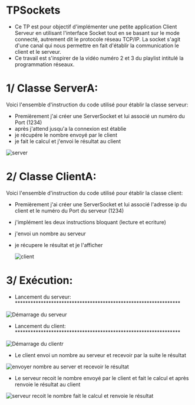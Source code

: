 # TPSockets
- Ce TP est pour objectif d'implémenter une petite application Client Serveur en utilisant l'interface Socket tout en se basant sur le mode connecté,
autrement dit le protocole réseau TCP/IP. La socket s'agit d'une canal qui nous permettre en fait d'établir la communication le client et le serveur.
- Ce travail est s'inspirer de la vidéo numéro 2 et 3 du playlist intitulé la programmation réseaux.

# 1/ Classe ServerA:
Voici l'ensemble d'instruction du code utilisé pour établir la classe serveur:
- Premièrement j'ai créer une ServerSocket et lui associé un numéro du Port (1234)
- après j'attend jusqu'a la connexion est établie
- je récupére le nombre envoyé par le client
- je fait le calcul et j'envoi le résultat au client

![server](https://user-images.githubusercontent.com/102219821/160011567-7f72e7f2-3518-46cb-a2d7-632675316edf.png)

# 2/ Classe ClientA:
Voici l'ensemble d'instruction du code utilisé pour établir la classe client:
- Premièrement j'ai créer une ServerSocket et lui associé l'adresse ip du client et le numéro du Port du serveur (1234)
- j'implément les deux instructions bloquant (lecture et ecriture)
- j'envoi un nombre au serveur
- je récupere le résultat et je l'afficher
      
   ![client](https://user-images.githubusercontent.com/102219821/160012655-7e13f48b-8305-42f5-a639-021d71f47944.png)
   
# 3/ Exécution: 
- Lancement du serveur: ****************************************************************

![Démarrage du serveur](https://user-images.githubusercontent.com/102219821/160014107-c11c94b4-265a-4174-a4c9-e71b280298f8.png)



- Lancement du client: ****************************************************************

![Démarrage du clientr](https://user-images.githubusercontent.com/102219821/160014130-c27f7b40-60f7-4288-9056-796bc79429d6.png)



- Le client envoi un nombre au serveur et recevoir par la suite le résultat

![envoyer nombre au server et recevoir le résultat](https://user-images.githubusercontent.com/102219821/160013388-8c9fb281-b615-4aa9-951f-49e728529703.png)


- Le serveur recoit le nombre envoyé par le client et fait le calcul et après renvoie le résultat au client 

![serveur recoit le nombre fait le calcul et renvoie le résultat](https://user-images.githubusercontent.com/102219821/160013670-4296b6f1-3bce-4225-bee8-127446fd0459.png)
